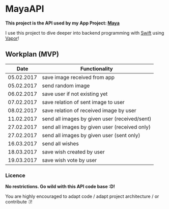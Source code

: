 # MayaAPI

**This project is the API used by my App Project: [Maya](https://github.com/MartinLasek/Maya)**

I use this project to dive deeper into backend programming with [Swift](https://github.com/apple/swift) using [Vapor](https://github.com/vapor/vapor)!

## Workplan (MVP)

Date | Functionality
--- | ---
05.02.2017 | save image received from app
05.02.2017 | send random image
06.02.2017 | save user if not existing yet
07.02.2017 | save relation of sent image to user
08.02.2017 | save relation of received image by user
11.02.2017 | send all images by given user (received/sent)
27.02.2017 | send all images by given user (received only)
27.02.2017 | send all images by given user (sent only)
16.03.2017 | send all wishes
18.03.2017 | save wish created by user
19.03.2017 | save wish vote by user

### Licence
**No restrictions. Go wild with this API code base :D!**

You are highly encouraged to adapt code / adapt project architecture / or contribute :)!
